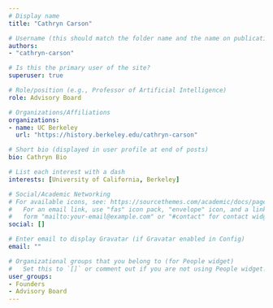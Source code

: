```yaml
---
# Display name
title: "Cathryn Carson"

# Username (this should match the folder name and the name on publications)
authors:
- "cathryn-carson"

# Is this the primary user of the site?
superuser: true

# Role/position (e.g., Professor of Artificial Intelligence)
role: Advisory Board

# Organizations/Affiliations
organizations:
- name: UC Berkeley
  url: "https://history.berkeley.edu/cathryn-carson"

# Short bio (displayed in user profile at end of posts)
bio: Cathryn Bio

# List each interest with a dash
interests: [University of California, Berkeley]

# Social/Academic Networking
# For available icons, see: https://sourcethemes.com/academic/docs/page-builder/#icons
#   For an email link, use "fas" icon pack, "envelope" icon, and a link in the
#   form "mailto:your-email@example.com" or "#contact" for contact widget.
social: []

# Enter email to display Gravatar (if Gravatar enabled in Config)
email: ""

# Organizational groups that you belong to (for People widget)
#   Set this to `[]` or comment out if you are not using People widget.
user_groups:
- Founders
- Advisory Board
---
```

